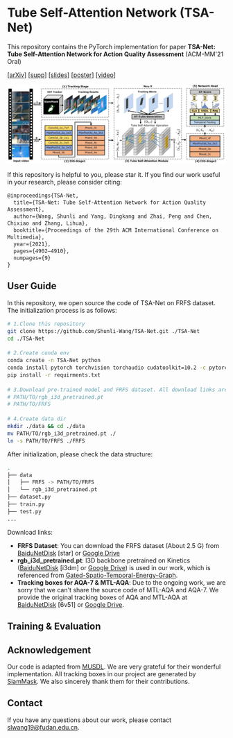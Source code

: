# Tube Self-Attention Network (TSA-Net)
This repository contains the PyTorch implementation for paper __TSA-Net: Tube Self-Attention Network for Action Quality Assessment__ (ACM-MM'21 Oral) 

\[[arXiv](https://arxiv.org/abs/2201.03746)\]
\[[supp](https://drive.google.com/file/d/1JeAgMqOwnoxStbmAd6sQLg9SCrrSxRkZ/view?usp=sharing)\]
\[[slides](https://drive.google.com/file/d/1l5mgKpINXCwxKR5jwgjCtNlFC2tsbRZ_/view?usp=sharing)\]
\[[poster](https://drive.google.com/file/d/1DVWinfSI4OQwHwXpDTqOk4cWR7Pa5g7n/view?usp=sharing)\]
\[[video](https://youtu.be/WdAVw1r-fno)\]

<img src="https://github.com/Shunli-Wang/TSA-Net/blob/main/fig/TSA-Net.jpg"/>

If this repository is helpful to you, please star it. If you find our work useful in your research, please consider citing:
```
@inproceedings{TSA-Net,
  title={TSA-Net: Tube Self-Attention Network for Action Quality Assessment},
  author={Wang, Shunli and Yang, Dingkang and Zhai, Peng and Chen, Chixiao and Zhang, Lihua},
  booktitle={Proceedings of the 29th ACM International Conference on Multimedia},
  year={2021},
  pages={4902–4910},
  numpages={9}
}
```

## User Guide
In this repository, we open source the code of TSA-Net on FRFS dataset. The initialization process is as follows:
```bash
# 1.Clone this repository
git clone https://github.com/Shunli-Wang/TSA-Net.git ./TSA-Net
cd ./TSA-Net

# 2.Create conda env
conda create -n TSA-Net python
conda install pytorch torchvision torchaudio cudatoolkit=10.2 -c pytorch
pip install -r requirments.txt

# 3.Download pre-trained model and FRFS dataset. All download links are listed as follow.
# PATH/TO/rgb_i3d_pretrained.pt 
# PATH/TO/FRFS

# 4.Create data dir
mkdir ./data && cd ./data
mv PATH/TO/rgb_i3d_pretrained.pt ./
ln -s PATH/TO/FRFS ./FRFS
```
After initialization, please check the data structure:
```bash
.
├── data
│   ├── FRFS -> PATH/TO/FRFS
│   └── rgb_i3d_pretrained.pt
├── dataset.py
├── train.py
├── test.py
...
```
Download links:
- __FRFS Dataset__: You can download the FRFS dataset (About 2.5 G) from [BaiduNetDisk](https://pan.baidu.com/s/1Nkl6FlM2PcvbofegNjCIGA) \[star\] or [Google Drive](https://drive.google.com/file/d/1wmMUtMx5eqOFMa8vtM_pA6S9Psxwq3_l/view?usp=sharing)
- __rgb_i3d_pretrained.pt__: I3D backbone pretrained on Kinetics ([BaiduNetDisk](https://pan.baidu.com/s/1L1MqzlTDFtbOKLYm1b1GpQ ) \[i3dm\] or [Google Drive](https://drive.google.com/file/d/1M_4hN-beZpa-eiYCvIE7hsORjF18LEYU)) is used in our work, which is referenced from [Gated-Spatio-Temporal-Energy-Graph](https://github.com/yaohungt/Gated-Spatio-Temporal-Energy-Graph).
- __Tracking boxes for AQA-7 & MTL-AQA__: Due to the ongoing work, we are sorry that we can't share the source code of MTL-AQA and AQA-7. We provide the original tracking boxes of AQA and MTL-AQA at [BaiduNetDisk](https://pan.baidu.com/s/17dp0BgrlggS0z0qEzRjeUg) [6v51] or [Google Drive](https://drive.google.com/file/d/1owqR9kpjBCuEAQHahXhYWmE0-0MXCfQX/view?usp=sharing).

## Training & Evaluation

## Acknowledgement
Our code is adapted from [MUSDL](https://github.com/nzl-thu/MUSDL). We are very grateful for their wonderful implementation. All tracking boxes in our project are generated by [SiamMask](https://github.com/foolwood/SiamMask). We also sincerely thank them for their contributions.

## Contact
If you have any questions about our work, please contact <slwang19@fudan.edu.cn>.

